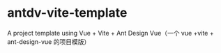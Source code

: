 # antdv-vite-template

A project template using Vue + Vite + Ant Design Vue（一个 vue +vite + ant-design-vue 的项目模版）
